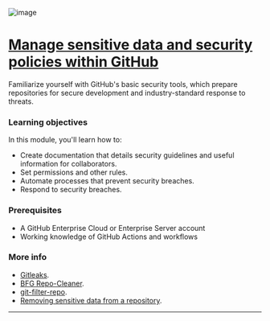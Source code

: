 ![image](https://github.com/AndreCoutinhom/github_administration_study_path/assets/91290799/b16a7761-5765-4cba-a828-c091a2cf3ef3)

# [Manage sensitive data and security policies within GitHub](https://learn.microsoft.com/en-us/training/modules/manage-sensitive-data-security-policies/?ns-enrollment-type=Collection&ns-enrollment-id=mom7u1gzjdxw03)

Familiarize yourself with GitHub's basic security tools, which prepare repositories for secure development and industry-standard response to threats.

### Learning objectives

In this module, you'll learn how to:

* Create documentation that details security guidelines and useful information for collaborators.
* Set permissions and other rules.
* Automate processes that prevent security breaches.
* Respond to security breaches.

### Prerequisites

* A GitHub Enterprise Cloud or Enterprise Server account
* Working knowledge of GitHub Actions and workflows

### More info

* [Gitleaks](https://github.com/gitleaks/gitleaks).
* [BFG Repo-Cleaner](https://github.com/rtyley/bfg-repo-cleaner).
* [git-filter-repo](https://github.com/newren/git-filter-repo).
* [Removing sensitive data from a repository](https://docs.github.com/en/github/authenticating-to-github/keeping-your-account-and-data-secure/removing-sensitive-data-from-a-repository).

---

